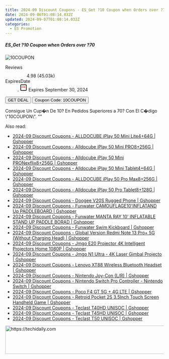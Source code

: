 ```yaml
---
title: 2024-09 Discount Coupons - ES_Get ?10 Coupon when Orders over ?70 | RELX Global
date: 2024-09-06T01:08:14.032Z
updated: 2024-09-07T01:08:14.032Z
categories:
  - ES Promotion
---
```



<div class="max-w-4xl mx-auto grid grid-cols-1 lg:max-w-5xl lg:gap-x-20 lg:grid-cols-2">
  <div class="relative p-3 col-start-1 row-start-1 flex flex-col-reverse rounded-lg bg-gradient-to-t from-black/75 via-black/0 sm:bg-none sm:row-start-2 sm:p-0 lg:row-start-1">
    <h5 class="mt-1 text-lg font-semibold text-white sm:text-slate-900 md:text-2xl dark:sm:text-white">ES_Get ?10 Coupon when Orders over ?70</h5>
  </div>
  
  <div class="col-start-1 col-end-3 row-start-1 grid gap-4 sm:mb-6 sm:grid-cols-4 lg:col-start-2 lg:row-span-6 lg:row-end-6 lg:mb-0 lg:gap-6">
      <img src="&quot;&quot;" onClick="javascript:window.open(decodeURIComponent('%22https%3A%2F%2Fwww.shareasale.com%2Fu.cfm%3Fd%3D993077%26m%3D92020%26u%3D4338022%22'), '_blank');void(0);" alt="10COUPON" class="h-60 w-full rounded-lg object-cover sm:col-span-2 sm:h-52 lg:col-span-full" loading="lazy" />
    
  </div>
  <dl class="row-start-2 mt-4 flex items-center text-xs font-medium sm:row-start-3 sm:mt-1 md:mt-2.5 lg:row-start-2">
    <dt class="sr-only">Reviews</dt>
    <dd class="flex items-center text-indigo-600 dark:text-indigo-400">
      <svg width="24" height="24" fill="none" aria-hidden="true" class="mr-1 stroke-current dark:stroke-indigo-500">
        <path d="m12 5 2 5h5l-4 4 2.103 5L12 16l-5.103 3L9 14l-4-4h5l2-5Z" stroke-width="2" stroke-linecap="round" stroke-linejoin="round" />
      </svg>
      <span>4.98 <span class="font-normal text-slate-400">(45.03k)</span></span>
    </dd>
    <dt class="sr-only">ExpiresDate</dt>
    <dd class="flex items-center">
      <svg width="2" height="2" aria-hidden="true" fill="currentColor" class="mx-3 text-slate-300">
        <circle cx="1" cy="1" r="1" />
      </svg>
      <svg width="24" height="24" viewBox="0 0 24 24" fill="none" stroke="currentColor" stroke-width="2">
        <rect x="3" y="3" width="18" height="18" rx="2" fill="#fff" />
        <path d="M6 10L18 10" stroke="red" stroke-width="2" fill="none" />
        <path d="M10 6L10 18" stroke="#fff" stroke-width="2" fill="none" />
      </svg>
      Expires September 30, 2024    </dd>
  </dl>
  <div class="col-start-1 row-start-3 mt-4 self-center sm:col-start-2 sm:row-span-2 sm:row-start-2 sm:mt-0 lg:col-start-1 lg:row-start-3 lg:row-end-4 lg:mt-6">
    <button type="button" onClick="javascript:window.open(decodeURIComponent('%22https%3A%2F%2Fwww.shareasale.com%2Fu.cfm%3Fd%3D993077%26m%3D92020%26u%3D4338022%22'), '_blank');void(0);" class="rounded-lg bg-red-600 px-3 py-2 text-sm font-medium leading-6 text-white">GET DEAL</button>
    <button type="button" onClick="javascript:window.open(decodeURIComponent('%22https%3A%2F%2Fwww.shareasale.com%2Fu.cfm%3Fd%3D993077%26m%3D92020%26u%3D4338022%22'), '_blank');void(0);" class="border-dashed border-2 border-indigo-600 bg-green-100 text-sm leading-6 font-medium py-2 px-3 rounded-lg">Coupon Code: 10COUPON</button>
  </div>
  <p class="col-start-1 mt-4 text-sm leading-6 sm:col-span-2 lg:col-span-1 lg:row-start-4 lg:mt-6 dark:text-slate-400">
    Consigue Un Cup�n De 10? En Pedidos Superiores a 70? Con El C�digo \"10COUPON\". 
""  </p>
</div>
<span class="atpl-alsoreadstyle">Also read:</span>
<div><ul>
<li><a href="https://coupons.techidaily.com/coupon-1118665-share-97331-sale/"><u>2024-09 Discount Coupons - ALLDOCUBE iPlay 50 Mini Lite4+64G | Gshopper</u></a></li>
<li><a href="https://coupons.techidaily.com/coupon-1118663-share-97331-sale/"><u>2024-09 Discount Coupons - Alldocube iPlay 50 Mini PRO8+256G | Gshopper</u></a></li>
<li><a href="https://coupons.techidaily.com/coupon-1118664-share-97331-sale/"><u>2024-09 Discount Coupons - Alldocube iPlay 50 Mini PRONexflix8+256G | Gshopper</u></a></li>
<li><a href="https://coupons.techidaily.com/coupon-1118661-share-97331-sale/"><u>2024-09 Discount Coupons - Alldocube iPlay 50 Mini Tablet4+64G | Gshopper</u></a></li>
<li><a href="https://coupons.techidaily.com/coupon-1118660-share-97331-sale/"><u>2024-09 Discount Coupons - ALLDOCUBE iPlay 50 Pro Max8+256G | Gshopper</u></a></li>
<li><a href="https://coupons.techidaily.com/coupon-1118662-share-97331-sale/"><u>2024-09 Discount Coupons - Alldocube iPlay 50 Pro Tablet8+128G | Gshopper</u></a></li>
<li><a href="https://coupons.techidaily.com/coupon-1118612-share-97331-sale/"><u>2024-09 Discount Coupons - Doogee V20S Rugged Phone | Gshopper</u></a></li>
<li><a href="https://coupons.techidaily.com/coupon-1118601-share-97331-sale/"><u>2024-09 Discount Coupons - Funwater CAMOUFLAGE10'INFLATAND Up PADDLEBOARD | Gshopper</u></a></li>
<li><a href="https://coupons.techidaily.com/coupon-1118602-share-97331-sale/"><u>2024-09 Discount Coupons - Funwater MANTA RAY 10' INFLATABLE STAND UP PADDLE BORAD | Gshopper</u></a></li>
<li><a href="https://coupons.techidaily.com/coupon-1118603-share-97331-sale/"><u>2024-09 Discount Coupons - Funwater Swim Kickboard | Gshopper</u></a></li>
<li><a href="https://coupons.techidaily.com/coupon-1118604-share-97331-sale/"><u>2024-09 Discount Coupons - Global Version Redmi Note 13 Pro+ 5G (Without Charging Head) | Gshopper</u></a></li>
<li><a href="https://coupons.techidaily.com/coupon-1118607-share-97331-sale/"><u>2024-09 Discount Coupons - Jmgo E20 Projector 4K Intelligent Projectors Home 1080P | Gshopper</u></a></li>
<li><a href="https://coupons.techidaily.com/coupon-1118606-share-97331-sale/"><u>2024-09 Discount Coupons - Jmgo N1 Ultra - 4K Laser Gimbal Projecto | Gshopper</u></a></li>
<li><a href="https://coupons.techidaily.com/coupon-1118605-share-97331-sale/"><u>2024-09 Discount Coupons - Lenovo XT88 Wireless Bluetooth Headset | Gshopper</u></a></li>
<li><a href="https://coupons.techidaily.com/coupon-1118611-share-97331-sale/"><u>2024-09 Discount Coupons - Nintendo Joy-Con (L/R) | Gshopper</u></a></li>
<li><a href="https://coupons.techidaily.com/coupon-1118608-share-97331-sale/"><u>2024-09 Discount Coupons - Nintendo Switch Pro Controller - Nintendo Switch | Gshopper</u></a></li>
<li><a href="https://coupons.techidaily.com/coupon-1118610-share-97331-sale/"><u>2024-09 Discount Coupons - Poco F4 GT 5G + 4G LTE | Gshopper</u></a></li>
<li><a href="https://coupons.techidaily.com/coupon-1118609-share-97331-sale/"><u>2024-09 Discount Coupons - Retroid Pocket 2S 3.5Inch Touch Screen Handheld Game | Gshopper</u></a></li>
<li><a href="https://coupons.techidaily.com/coupon-1118657-share-97331-sale/"><u>2024-09 Discount Coupons - Teclast T40HD UNISOC | Gshopper</u></a></li>
<li><a href="https://coupons.techidaily.com/coupon-1118658-share-97331-sale/"><u>2024-09 Discount Coupons - Teclast T45HD UNISOC | Gshopper</u></a></li>
<li><a href="https://coupons.techidaily.com/coupon-1118659-share-97331-sale/"><u>2024-09 Discount Coupons - Teclast T50 UNISOC | Gshopper</u></a></li>
</ul></div>

<ins class="adsbygoogle"
      style="display:block"
      data-ad-client="ca-pub-7571918770474297"
      data-ad-slot="8358498916"
      data-ad-format="auto"
      data-full-width-responsive="true"></ins>
<!-- affiliate ads begin -->
<a href="https://appsumo.8odi.net/c/5597632/2123734/7443" target="_top" id="2123734">
  <img src="//a.impactradius-go.com/display-ad/7443-2123734" border="0" alt="https://techidaily.com" width="728" height="90"/>
</a>
<img height="0" width="0" src="https://appsumo.8odi.net/i/5597632/2123734/7443" style="position:absolute;visibility:hidden;" border="0" />
<!-- affiliate ads end -->